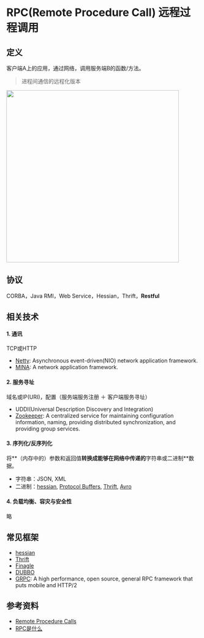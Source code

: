 RPC(Remote Procedure Call) 远程过程调用
=========
## 定义
客户端A上的应用，通过网络，调用服务端B的函数/方法。

> 进程间通信的远程化版本

<img src='http://7xkbey.com1.z0.glb.clouddn.com/RPC%E5%8E%9F%E7%90%86.png' style="width: 450px"/>

## 协议
CORBA，Java RMI，Web Service，Hessian，Thrift，**Restful**

## 相关技术
#### 1. 通讯
TCP或HTTP
- [Netty](http://netty.io/): Asynchronous event-driven(NIO) network application framework.
- [MINA](https://mina.apache.org/): A network application framework.

#### 2. 服务寻址
域名或IP(URI)，配置（服务端服务注册 ＋ 客户端服务寻址）
- UDDI(Universal Description Discovery and Integration)
- [Zookeeper](http://zookeeper.apache.org/): A centralized service for maintaining configuration information, naming, providing distributed synchronization, and providing group services.

#### 3. 序列化/反序列化
将**（内存中的）参数和返回值**转换成能够在网络中传递的**字符串或二进制**数据。
- 字符串：JSON, XML
- 二进制：[hessian](http://hessian.caucho.com/), [Protocol Buffers](https://github.com/google/protobuf), [Thrift](https://thrift.apache.org/), [Avro](https://avro.apache.org/)

#### 4. 负载均衡、容灾与安全性
略

## 常见框架
- [hessian](http://hessian.caucho.com/)
- [Thrift](https://thrift.apache.org/)
- [Finagle](https://twitter.github.io/finagle/)
- [DUBBO](http://dubbo.io/)
- [GRPC](http://www.grpc.io/): A high performance, open source, general RPC framework that puts mobile and HTTP/2 <first class=""></first>


## 参考资料
- [Remote Procedure Calls](https://www.cs.rutgers.edu/~pxk/417/notes/03-rpc.html)
- [RPC是什么](http://blog.brucefeng.info/post/what-is-rpc)
